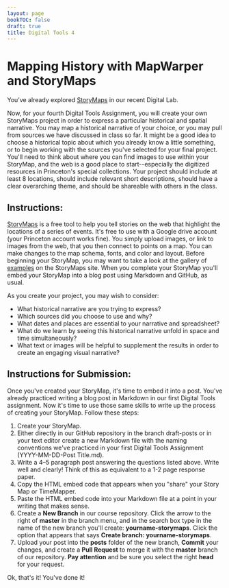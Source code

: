 ```yaml
---
layout: page
bookTOC: false
draft: true
title: Digital Tools 4
---
```

# Mapping History with MapWarper and StoryMaps

You’ve already explored [StoryMaps](https://storymap.knightlab.com/) in our recent Digital Lab.

Now, for your fourth Digital Tools Assignment, you will create your own StoryMaps project 
in order to express a particular historical and spatial narrative. You may map a historical 
narrative of your choice, or you may pull from sources we have discussed in class so far. 
It might be a good idea to choose a historical topic about which you already know a little 
something, or to begin working with the sources you've selected for your final project. You'll 
need to think about where you can find images to use within your StoryMap, and the web is a 
good place to start--especially the digitized resources in Princeton's special collections. 
Your project should include at least 8 locations, should include relevant short descriptions, 
should have a clear overarching theme, and should be shareable with others in the class.

## Instructions:

[StoryMaps](https://storymap.knightlab.com/) is a free tool to help you tell stories on the web that highlight the locations of a series of events. It's free to use with a Google drive account (your Princeton account works fine). You simply upload images, or link to images from the web, that you then connect to points on a map. You can make changes to the map schema, fonts, and color and layout. Before beginning your StoryMap, you may want to take a look at the gallery of [examples](https://storymap.knightlab.com/#examples) on the StoryMaps site. When you complete your StoryMap you'll embed your StoryMap into a blog post using Markdown and GitHub, as usual.

As you create your project, you may wish to consider:

- What historical narrative are you trying to express?
- Which sources did you choose to use and why?
- What dates and places are essential to your narrative and spreadsheet?
- What do we learn by seeing this historical narrative unfold in space and time simultaneously?
- What text or images will be helpful to supplement the results in order to create an engaging visual narrative?

## Instructions for Submission:

Once you've created your StoryMap, it's time to embed it into a post. You've already practiced writing a blog post in Markdown in our first Digital Tools assignment. Now it's time to use those same skills to write up the process of creating your StoryMap. Follow these steps:

1. Create your StoryMap.
2. Either directly in our GitHub repository in the branch draft-posts or in your text editor create a new Markdown file with the naming conventions we've practiced in your first Digital Tools Assignment (YYYY-MM-DD-Post Title.md).
3. Write a 4–5 paragraph post answering the questions listed above. Write well and clearly! Think of this as equivalent to a 1-2 page response paper.
4. Copy the HTML embed code that appears when you "share" your Story Map or TimeMapper.
5. Paste the HTML embed code into your Markdown file at a point in your writing that makes sense.
6. Create a **New Branch** in our course repository. Click the arrow to the right of **master** in the branch menu, and in the search box type in the name of the new branch you'll create: **yourname-storymaps**. Click the option that appears that says **Create branch: yourname-storymaps**.
7. Upload your post into the **posts** folder of the new branch, **Commit** your changes, and create a **Pull Request** to merge it with the **master** branch of our repository. **Pay attention** and be sure you select the right **head** for your request.


Ok, that's it! You've done it!
